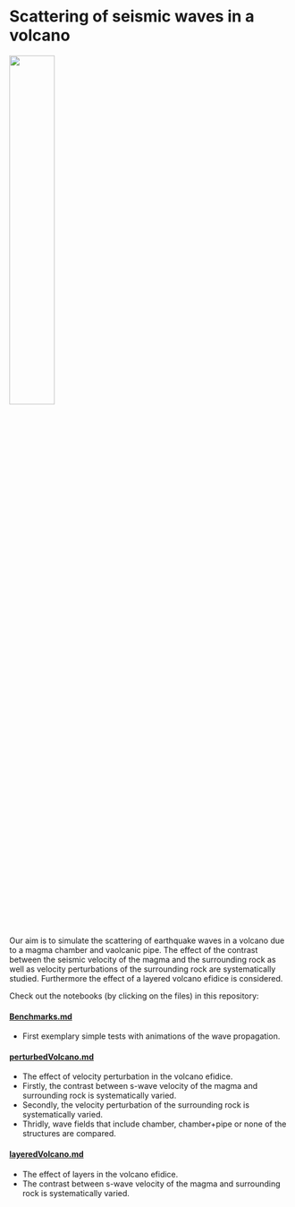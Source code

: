 # Scattering of seismic waves in a volcano
<img src="https://user-images.githubusercontent.com/64535952/148927258-66d6e988-cee7-42b7-8d7b-21e9feefdd47.PNG" width="40%">

Our aim is to simulate the scattering of earthquake waves in a volcano due to a magma chamber and vaolcanic pipe.
The effect of the contrast between the seismic velocity of the magma and the surrounding rock as well as velocity perturbations of the surrounding rock are systematically studied. Furthermore the effect of a layered volcano efidice is considered.

Check out the notebooks (by clicking on the files) in this repository:

#### [Benchmarks.md](/Benchmarks.md) 
- First exemplary simple tests with animations of the wave propagation.

#### [perturbedVolcano.md](/perturbedVolcano.md)
- The effect of velocity perturbation in the volcano efidice. 
- Firstly, the contrast between s-wave velocity of the magma and surrounding rock is systematically varied.
- Secondly, the velocity perturbation of the surrounding rock is systematically varied.
- Thridly, wave fields that include chamber, chamber+pipe or none of the structures are compared.

#### [layeredVolcano.md](/layeredVolcano.md)
- The effect of layers in the volcano efidice. 
- The contrast between s-wave velocity of the magma and surrounding rock is systematically varied.



